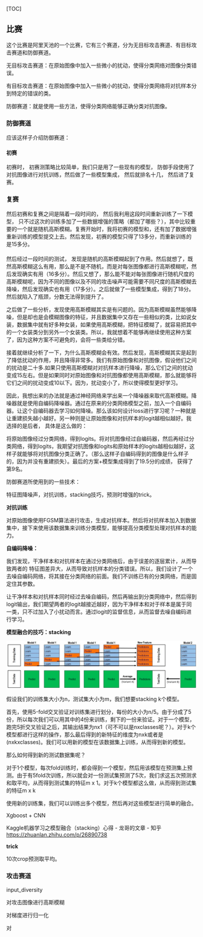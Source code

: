 [TOC]



## 比赛

这个比赛是阿里天池的一个比赛，它有三个赛道，分为无目标攻击赛道、有目标攻击赛道和防御赛道。

无目标攻击赛道：在原始图像中加入一些微小的扰动，使得分类网络对图像分类错误。

有目标攻击赛道：在原始图像中加入一些微小的扰动，使得分类网络将对抗样本分到特定的错误的类。

防御赛道：就是使用一些方法，使得分类网络能够正确分类对抗图像。



### 防御赛道

应该这样子介绍防御赛道：

#### 初赛

初赛时， 初赛测策略比较简单，我们只是用了一些现有的模型， 防御手段使用了对抗图像进行对抗训练，然后做了一些模型集成， 然后就排名十几， 然后进了复赛。

### 复赛

然后初赛和复赛之间是隔着一段时间的， 然后我利用这段时间重新训练了一下模型， 只不过这次的训练多加了一些数据增强的策略（都加了哪些？），其中比较重要的一个就是随机高斯模糊。复赛开始时，我将初赛的模型和，还有加了数据增强重新训练的模型提交上去。然后发现，初赛的模型只得了13多分，而重新训练的是15多分。

#### 

然后经过一段时间的测试， 发现是随机的高斯模糊起到了作用。然后就想了，既然高斯模糊这么有用，那么是不是不随机，而是对每张图像都进行高斯模糊呢，然后发现确实有用（16多分）。然后又想了，那么能不能对每张图像进行随机尺度的高斯模糊呢，因为不同的图像以及不同的攻击噪声可能需要不同尺度的高斯模糊去降噪，然后发现确实也有用（17多分）。之后就做了一些模型集成，得到了18分。 然后就陷入了瓶颈，分数无法得到提升了。



之后做了一些分析，发现使用高斯模糊其实是有问题的。因为高斯模糊虽然能够降噪，但是却也是会模糊图像的特征，并且数据集中又存在一些相似的类，比如说女装，数据集中就有好多种女装，如果使用高斯模糊，把特征模糊了，就容易把其中的一个女装类分到另外一个女装类。所以，我就想着不能够再继续使用这种方案了，因为这种方案不可避免的，会将一些类给分错。



接着就继续分析了一下，为什么高斯模糊会有效。然后发现，高斯模糊其实是起到了降低扰动的作用，并且降得非常多。我们有原始图像和对抗图像，假设他们之间的扰动是二十多.如果只使用高斯模糊对对抗样本进行降噪，那么它们之间的扰动变成15左右。但是如果同时对原始图像和对抗图像都使用高斯模糊，那么就能够将它们之间的扰动变成10以下。因为，扰动变小了，所以使得模型更好学习。



因此，我想出来的办法就是通过神经网络来学出来一个降噪器来取代高斯模糊。降噪器就是使用自编码降噪器。通过在原来的分类网络模型之前，加入一个自编码器。让这个自编码器去学习如何降噪。那么该如何设计loss进行学习呢？一种就是让重建损失越小越好。另一种则是让原始图像和对抗样本的logit越相似越好。我选择的是后者， 具体是这么做的：



将原始图像经过分类网络，得到logits。将对抗图像经过自编码器，然后再经过分类网络，得到logits，我期望对抗图像和logits和原始样本的logits越相似越好，这样子就能够将对抗图像分类正确了。（那么这样子自编码得到的图像是什么样子的，因为并没有重建损失）。最后的方案+模型集成得到了19.5分的成绩， 获得了第9名。









防御赛道所使用到的一些技术：

特征图降噪声，对抗训练，stacking技巧，预测时增强的trick。



**对抗训练**

对原始图像使用FGSM算法进行攻击，生成对抗样本。然后将对抗样本加入到数据集中，接下来使用该数据集来训练分类模型，能够提高分类模型处理对抗样本的能力。



**自编码降噪：**

我们发现，干净样本和对抗样本在通过分类网络后，由于误差的逐层累计，从而导致两者的 特征图差异大，从而导致对抗样本的分类错误。所以，我们设计了一个去噪自编码网络，将其接在分类网络的前面。我们不训练已有的分类网络，而是固定住其参数。

让干净样本和对抗样本同时经过去噪自编码，然后再输出到分类网络中，然后得到logit输出，我们期望两者的logit越接近越好，因为干净样本和对于样本是属于同一类，只不过加入了小扰动而言。通过logit的监督信息，从而监督去噪自编码进行学习。



**模型融合的技巧：stacking**

![image-20190824100005672](assets/比赛.assert/image-20190824100005672.png)





假设我们的训练集大小为n，测试集大小为m，我们想要stacking k个模型。

首先，使用5-fold交叉验证对训练集进行划分，每份的大小为n/5。由于分成了5份，所以每次我们可以用其中的4份来训练，剩下的一份来验证。对于一个模型，跑完5折交叉验证之后，其输出结果为nx1（可不可以是nxclasses呢？）。对于k个模型都进行这样的操作，那么最后得到的新特征的维度为nxk或者是(nxkxclasses)。我们可以用新的模型在该数据集上训练，从而得到新的模型。

那么如何得到新的测试数据集呢？

对于1个模型，每次fold训练时，都会得到一个模型，然后用该模型在预测集上预测。由于有5fold次训练，所以就会对一份测试集预测了5次，我们求这五次预测求和取平均，从而得到测试集的特征m x 1。对于k个模型都这么做，从而得到测试集的特征m x k



使用新的训练集，我们可以训练出多个模型，然后再对这些模型进行简单的融合。

Xgboost + CNN



Kaggle机器学习之模型融合（stacking）心得 - 龙哥的文章 - 知乎
https://zhuanlan.zhihu.com/p/26890738



**trick**

10次crop预测取平均。



### 攻击赛道

input_diversity

对攻击图像进行高斯模糊

对梯度进行归一化

对